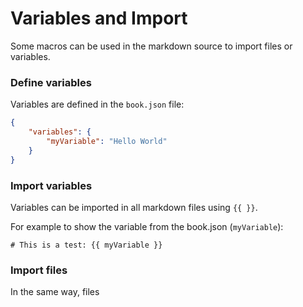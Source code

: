 # Variables and Import

Some macros can be used in the markdown source to import files or variables.

### Define variables

Variables are defined in the `book.json` file:

```json
{
    "variables": {
        "myVariable": "Hello World"   
    }
}
```

### Import variables

Variables can be imported in all markdown files using `{{ }}`.

For example to show the variable from the book.json (`myVariable`):

```
# This is a test: {{ myVariable }}

```

### Import files

In the same way, files